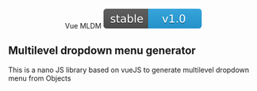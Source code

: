 <p align="center">
Vue MLDM
<img src="https://raw.githubusercontent.com/shimulsql/vue-multilevel-dropdown/master/docs/version.svg" alt="">
</p>

## Multilevel dropdown menu generator

This is a nano JS library based on vueJS to generate multilevel dropdown menu from Objects
